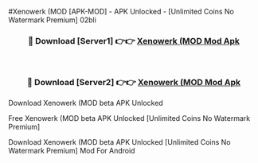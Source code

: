 #Xenowerk (MOD [APK-MOD] - APK Unlocked - [Unlimited Coins No Watermark Premium] 02bli



<div align="center">

<h3>🔴 Download [Server1] 👉👉 <a href="https://momento.my/?title=Xenowerk_(MOD">Xenowerk (MOD Mod Apk</a></h3><br>

<h3>🔴 Download [Server2] 👉👉 <a href="https://momento.my/?title=Xenowerk_(MOD">Xenowerk (MOD Mod Apk</a></h3>
</div>



Download Xenowerk (MOD beta APK Unlocked

Free Xenowerk (MOD beta APK Unlocked [Unlimited Coins No Watermark Premium]

Download Xenowerk (MOD beta APK Unlocked [Unlimited Coins No Watermark Premium] Mod For Android
